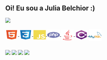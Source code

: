 ## Oi! Eu sou a Julia Belchior :)



<div>
  <a href="http://github.com/ajuliabelchior">
  <img height="180em" src="http://github-readme-stats.vercel.app/api?username=ajuliabelchior&show_icons=true&theme=jolly&include_all_commits=true&count_private=true">
</div>

<div style="display: inline_block"><br>
  <img align="center" alt="Ju-HTML" height="30" width="40" src="https://raw.githubusercontent.com/devicons/devicon/master/icons/html5/html5-original.svg">
  <img align="center" alt="Ju-CSS" height="30" width="40" src="https://raw.githubusercontent.com/devicons/devicon/master/icons/css3/css3-original.svg">
  <img align="center" alt="Ju-Js" height="30" width="40" src="https://raw.githubusercontent.com/devicons/devicon/master/icons/javascript/javascript-plain.svg">
  <img align="center" alt="Ju-PHP" height="35" width="40" src="https://raw.githubusercontent.com/devicons/devicon/master/icons/php/php-plain.svg">
  <img align="center" alt="Ju-JAVA" height="35" width="40" src="https://raw.githubusercontent.com/devicons/devicon/master/icons/java/java-plain.svg">
  <img align="center" alt="Ju-Csharp" height="30" width="40" src="https://raw.githubusercontent.com/devicons/devicon/master/icons/csharp/csharp-original.svg">
  <img align="center" alt="Ju-SQL" height="37" width="40" src="https://raw.githubusercontent.com/devicons/devicon/master/icons/mysql/mysql-original-wordmark.svg">
</div>
  
  ##

<div> 
  <a href="https://instagram.com/ajuliabelchior" target="_blank"><img src="https://img.shields.io/badge/-Instagram-%23E4405F?style=for-the-badge&logo=instagram&logoColor=white" target="_blank"></a>
 	<a href="https://www.twitch.tv/ajuliabelchior" target="_blank"><img src="https://img.shields.io/badge/Twitch-9146FF?style=for-the-badge&logo=twitch&logoColor=white" target="_blank"></a>
  <a href = "mailto:juliabelchior4@gmail.com"><img src="https://img.shields.io/badge/-Gmail-%23333?style=for-the-badge&logo=gmail&logoColor=white" target="_blank"></a>
  <a href="https://www.linkedin.com/in/juliabelchiorr" target="_blank"><img src="https://img.shields.io/badge/-LinkedIn-%230077B5?style=for-the-badge&logo=linkedin&logoColor=white" target="_blank"></a>  
</div>
 


